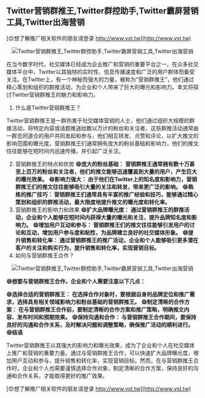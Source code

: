 ## **Twitter营销群推王,Twitter群控助手,Twitter霸屏营销工具,Twitter出海营销**

[😍想了解推广相关软件的朋友请登录 http://www.vst.tw](http://www.vst.tw)

 <center><img src="https://vst.tw/MP4/tuiguang/png/7.png" alt="Twitter营销群推王,Twitter群控助手,Twitter霸屏营销工具,Twitter出海营销"></center>

在当今数字时代，社交媒体已经成为企业推广和营销的重要平台之一。在众多社交媒体平台中，Twitter以其独特的实时性、信息传播速度和广泛的用户群体而备受关注。在Twitter上，有一个神秘而强大的力量，被称为“营销群推王”，他们通过精心策划和组织的群推活动，为企业和个人带来了巨大的曝光和影响力。本文将探讨Twitter营销群推王的魅力和影响力。

1. 什么是Twitter营销群推王？

Twitter营销群推王是一群热衷于社交媒体营销的人士，他们通过组织大规模的群推活动，将特定内容或话题推送给数以万计的粉丝和关注者。这些群推活动通常由一群志同道合的用户共同发起和参与，他们相互转发、点赞和评论，以扩大推文的影响范围和曝光度。营销群推王们通常拥有庞大的粉丝基础和影响力，他们的推文往往能够在短时间内迅速传播，并引起广泛关注。

2. 营销群推王的特点和优势
**😄庞大的粉丝基础： 营销群推王通常拥有数十万甚至上百万的粉丝和关注者，他们的推文能够迅速覆盖到大量的用户，产生巨大的曝光效果。**
**😄影响力强大： 由于他们在Twitter上的知名度和影响力，营销群推王们的推文往往能够吸引大量的关注和转发，带来更广泛的影响。**
**😄熟练的推广技巧： 营销群推王们通常具有丰富的推广经验和技巧，能够通过精心策划和组织的群推活动，最大限度地提升推文的曝光度和转化率。**
3. 营销群推王的影响力和效果
**😄扩大品牌曝光度： 通过营销群推王的群推活动，企业和个人能够在短时间内获得大量的曝光和关注，提升品牌知名度和影响力。**
**😄增加用户互动和参与： 营销群推王们的推文往往能够引发用户的讨论和互动，增加用户参与度和粘性，为品牌建立良好的社交媒体形象。**
**😄提升销售和转化率： 通过营销群推王的推广活动，企业和个人能够吸引更多潜在客户的关注和购买行为，提升销售和转化率，实现营销目标。**
4. 如何与营销群推王合作？

 <center><img src="https://vst.tw/MP4/tuiguang/png/8.png" alt="Twitter营销群推王,Twitter群控助手,Twitter霸屏营销工具,Twitter出海营销"></center>

**😄想要与营销群推王合作，企业和个人需要注意以下几点：**

**😄选择合适的营销群推王： 在选择合作对象时，要根据自身的品牌定位和推广需求，选择具有相关领域影响力和粉丝基础的营销群推王。**
**😄制定清晰的合作方案： 在与营销群推王合作前，要制定清晰的合作方案和推广策略，明确推文内容、发布时间和预期效果。**
**😄保持沟通和合作： 与营销群推王合作期间，要保持良好的沟通和合作关系，及时解决问题和调整策略，确保推广活动的顺利进行。**
**😄结语**

Twitter营销群推王以其强大的影响力和曝光效果，成为了企业和个人在社交媒体上推广和营销的重要力量。通过与营销群推王合作，可以快速扩大品牌曝光度，增加用户互动和参与，提升销售和转化率，实现营销目标。然而，在与营销群推王合作时，企业和个人也需要谨慎选择合作对象，制定清晰的合作方案，保持良好的沟通和合作关系，才能取得更好的推广效果。

[😍想了解推广相关软件的朋友请登录 http://www.vst.tw](http://www.vst.tw)



